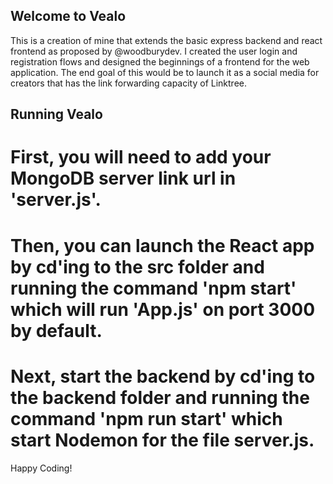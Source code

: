 
## Welcome to Vealo

This is a creation of mine that extends the basic express backend and react frontend as proposed by @woodburydev. I created the user login and registration flows and designed the beginnings of a frontend for the web application. The end goal of this would be to launch it as a social media for creators that has the link forwarding capacity of Linktree.

## Running Vealo

# First, you will need to add your MongoDB server link url in 'server.js'. 

# Then, you can launch the React app by cd'ing to the src folder and running the command 'npm start' which will run 'App.js' on port 3000 by default.

# Next, start the backend by cd'ing to the backend folder and running the command 'npm run start' which start Nodemon for the file server.js.

Happy Coding!
